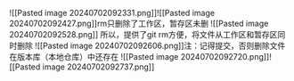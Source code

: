 ![[Pasted image 20240702092331.png]]![[Pasted image 20240702092427.png]]rm只删除了工作区，暂存区未删
![[Pasted image 20240702092528.png]]
所以，提供了git rm方便，将文件从工作区和暂存区同时删除
![[Pasted image 20240702092606.png]]注：记得提交，否则删除文件在版本库（本地仓库）中还存在
![[Pasted image 20240702092720.png]]![[Pasted image 20240702092737.png]]